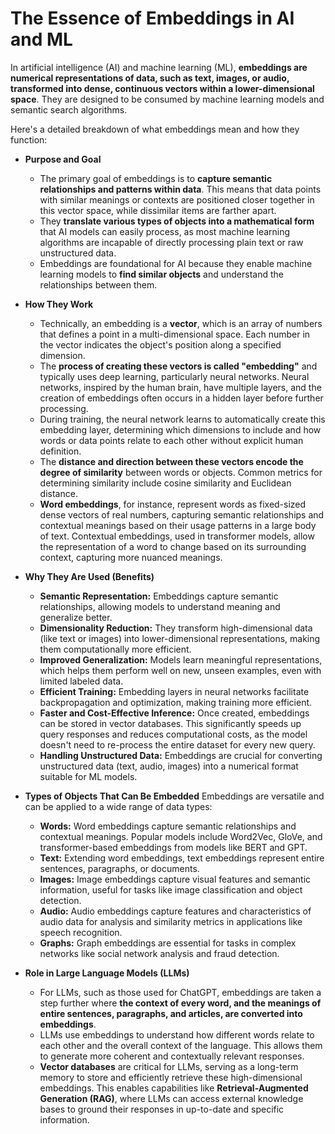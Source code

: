 # The Essence of Embeddings in AI and ML

In artificial intelligence (AI) and machine learning (ML), **embeddings are numerical representations of data, such as text, images, or audio, transformed into dense, continuous vectors within a lower-dimensional space**. They are designed to be consumed by machine learning models and semantic search algorithms.

Here's a detailed breakdown of what embeddings mean and how they function:

- **Purpose and Goal**
    
    - The primary goal of embeddings is to **capture semantic relationships and patterns within data**. This means that data points with similar meanings or contexts are positioned closer together in this vector space, while dissimilar items are farther apart.
    - They **translate various types of objects into a mathematical form** that AI models can easily process, as most machine learning algorithms are incapable of directly processing plain text or raw unstructured data.
    - Embeddings are foundational for AI because they enable machine learning models to **find similar objects** and understand the relationships between them.
- **How They Work**
    
    - Technically, an embedding is a **vector**, which is an array of numbers that defines a point in a multi-dimensional space. Each number in the vector indicates the object's position along a specified dimension.
    - The **process of creating these vectors is called "embedding"** and typically uses deep learning, particularly neural networks. Neural networks, inspired by the human brain, have multiple layers, and the creation of embeddings often occurs in a hidden layer before further processing.
    - During training, the neural network learns to automatically create this embedding layer, determining which dimensions to include and how words or data points relate to each other without explicit human definition.
    - The **distance and direction between these vectors encode the degree of similarity** between words or objects. Common metrics for determining similarity include cosine similarity and Euclidean distance.
    - **Word embeddings**, for instance, represent words as fixed-sized dense vectors of real numbers, capturing semantic relationships and contextual meanings based on their usage patterns in a large body of text. Contextual embeddings, used in transformer models, allow the representation of a word to change based on its surrounding context, capturing more nuanced meanings.
- **Why They Are Used (Benefits)**
    
    - **Semantic Representation:** Embeddings capture semantic relationships, allowing models to understand meaning and generalize better.
    - **Dimensionality Reduction:** They transform high-dimensional data (like text or images) into lower-dimensional representations, making them computationally more efficient.
    - **Improved Generalization:** Models learn meaningful representations, which helps them perform well on new, unseen examples, even with limited labeled data.
    - **Efficient Training:** Embedding layers in neural networks facilitate backpropagation and optimization, making training more efficient.
    - **Faster and Cost-Effective Inference:** Once created, embeddings can be stored in vector databases. This significantly speeds up query responses and reduces computational costs, as the model doesn't need to re-process the entire dataset for every new query.
    - **Handling Unstructured Data:** Embeddings are crucial for converting unstructured data (text, audio, images) into a numerical format suitable for ML models.
- **Types of Objects That Can Be Embedded** Embeddings are versatile and can be applied to a wide range of data types:
    
    - **Words:** Word embeddings capture semantic relationships and contextual meanings. Popular models include Word2Vec, GloVe, and transformer-based embeddings from models like BERT and GPT.
    - **Text:** Extending word embeddings, text embeddings represent entire sentences, paragraphs, or documents.
    - **Images:** Image embeddings capture visual features and semantic information, useful for tasks like image classification and object detection.
    - **Audio:** Audio embeddings capture features and characteristics of audio data for analysis and similarity metrics in applications like speech recognition.
    - **Graphs:** Graph embeddings are essential for tasks in complex networks like social network analysis and fraud detection.
- **Role in Large Language Models (LLMs)**
    
    - For LLMs, such as those used for ChatGPT, embeddings are taken a step further where **the context of every word, and the meanings of entire sentences, paragraphs, and articles, are converted into embeddings**.
    - LLMs use embeddings to understand how different words relate to each other and the overall context of the language. This allows them to generate more coherent and contextually relevant responses.
    - **Vector databases** are critical for LLMs, serving as a long-term memory to store and efficiently retrieve these high-dimensional embeddings. This enables capabilities like **Retrieval-Augmented Generation (RAG)**, where LLMs can access external knowledge bases to ground their responses in up-to-date and specific information.